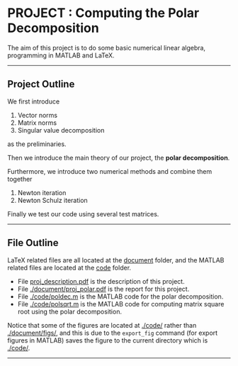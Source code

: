 # PROJECT : Computing the Polar Decomposition
 
The aim of this project is to do some basic numerical linear algebra, programming in MATLAB and LaTeX.

---

## Project Outline

We first introduce 

1. Vector norms
2. Matrix norms
3. Singular value decomposition

as the preliminaries.

Then we introduce the main theory of our project, the **polar decomposition**.

Furthermore, we introduce two numerical methods and combine them together

1. Newton iteration
2. Newton Schulz iteration

Finally we test our code using several test matrices.

---

## File Outline 

LaTeX related files are all located at the [document](./document/) folder, and the MATLAB related files are located at the [code](./code/) folder.

* File [proj_description.pdf](./proj_description.pdf) is the description of this project.
* File [./document/proj_polar.pdf](./document/proj_polar.pdf) is the report for this project.
* File [./code/poldec.m](./code/poldec.m) is the MATLAB code for the polar decomposition.
* File [./code/polsqrt.m](./code/polsqrt.m) is the MATLAB code for computing matrix square root using the polar decomposition.

Notice that some of the figures are located at [./code/](./code/) rather than [./document/figs/](./document/figs/), and this is due to the `export_fig` command (for export figures in MATLAB) saves the figure to the current directory which is [./code/](./code/).

---
